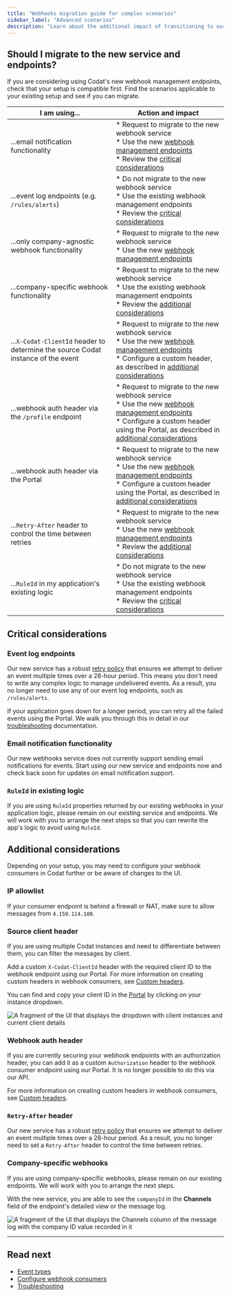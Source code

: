 ```yaml
---
title: "Webhooks migration guide for complex scenarios"
sidebar_label: "Advanced scenarios"
description: "Learn about the additional impact of transitioning to our new service based on your specific setup"
---
```


## Should I migrate to the new service and endpoints?

If you are considering using Codat's new webhook management endpoints, check that your setup is compatible first. Find the scenarios applicable to your existing setup and see if you can migrate.

| I am using...                                                                    | Action and impact                                                                                                                                                                                                                                                                                                |
|----------------------------------------------------------------------------------|------------------------------------------------------------------------------------------------------------------------------------------------------------------------------------------------------------------------------------------------------------------------------------------------------------------|
| ...email notification functionality                                              | * Request to migrate to the new webhook service <br/> * Use the new [webhook management endpoints](/using-the-api/webhooks/create-consumer)<br/> * Review the [critical considerations](/using-the-api/webhooks/migration-guide-advanced#email-notification-functionality)                                       |
| ...event log endpoints (e.g. `/rules/alerts`)                                    | * Do not migrate to the new webhook service <br/> * Use the existing webhook management endpoints <br/> * Review the [critical considerations](/using-the-api/webhooks/migration-guide-advanced#event-log-endpoints)                                                                                             |
| ...only company-agnostic webhook functionality                                   | * Request to migrate to the new webhook service <br/> * Use the new [webhook management endpoints](/using-the-api/webhooks/create-consumer)<br/>                                                                                                                                                                 |
| ...company-specific webhook functionality                                        | * Request to migrate to the new webhook service <br/> * Use the existing webhook management endpoints <br/> * Review the [additional considerations](/using-the-api/webhooks/migration-guide-advanced#company-specific-webhooks)                                                                                 |
| ...`X-Codat-ClientId` header to determine the source Codat instance of the event | * Request to migrate to the new webhook service <br/> * Use the new [webhook management endpoints](/using-the-api/webhooks/create-consumer)<br/> * Configure a custom header, as described in [additional considerations](/using-the-api/webhooks/migration-guide-advanced#source-client-header)                 |
| ...webhook auth header via the `/profile` endpoint                               | * Request to migrate to the new webhook service <br/> * Use the new [webhook management endpoints](/using-the-api/webhooks/create-consumer)<br/> * Configure a custom header using the Portal, as described in [additional considerations](/using-the-api/webhooks/migration-guide-advanced#webhook-auth-header) |
| ...webhook auth header via the Portal                                            | * Request to migrate to the new webhook service <br/> * Use the new [webhook management endpoints](/using-the-api/webhooks/create-consumer)<br/> * Configure a custom header using the Portal, as described in [additional considerations](/using-the-api/webhooks/migration-guide-advanced#webhook-auth-header) |
| ...`Retry-After` header to control the time between retries                      | * Request to migrate to the new webhook service <br/> * Use the new [webhook management endpoints](/using-the-api/webhooks/create-consumer)<br/> * Review the [additional considerations](/using-the-api/webhooks/migration-guide-advanced#retry-after-header)                                                   |
| ...`RuleId` in my application's existing logic                                   | * Do not migrate to the new webhook service <br/> * Use the existing webhook management endpoints <br/> * Review the [critical considerations](/using-the-api/webhooks/migration-guide-advanced#ruleid-in-existing-logic)                                                                                        |

## Critical considerations

### Event log endpoints

Our new service has a robust [retry policy](/using-the-api/webhooks/troubleshooting#retry-policy) that ensures we attempt to deliver an event multiple times over a 28-hour period. This means you don't need to write any complex logic to manage undelivered events. As a result, you no longer need to use any of our event log endpoints, such as `/rules/alerts`.

If your application goes down for a longer period, you can retry all the failed events using the Portal. We walk you through this in detail in our [troubleshooting](/using-the-api/webhooks/troubleshooting#recover-failed-messages) documentation.

### Email notification functionality  

Our new webhooks service does not currently support sending email notifications for events. Start using our new service and endpoints now and check back soon for updates on email notification support.

### `RuleId` in existing logic

If you are using `RuleId` properties returned by our existing webhooks in your application logic, please remain on our existing service and endpoints. We will work with you to arrange the next steps so that you can rewrite the app's logic to avoid using `RuleId`.

## Additional considerations

Depending on your setup, you may need to configure your webhook consumers in Codat further or be aware of changes to the UI. 

### IP allowlist

If your consumer endpoint is behind a firewall or NAT, make sure to allow messages from `4.159.114.108`.

### Source client header

If you are using multiple Codat instances and need to differentiate between them, you can filter the messages by client. 

Add a custom `X-Codat-ClientId` header with the required client ID to the webhook endpoint using our Portal. For more information on creating custom headers in webhook consumers, see [Custom headers](/using-the-api/webhooks/create-consumer#custom-headers).

You can find and copy your client ID in the [Portal](https://app.codat.io) by clicking on your instance dropdown.

![A fragment of the UI that displays the dropdown with client instances and current client details](/img/use-the-api/0049-clientid-portal.png)

### Webhook auth header

If you are currently securing your webhook endpoints with an authorization header, you can add it as a custom `Authorization` header to the webhook consumer endpoint using our Portal. It is no longer possible to do this via our API.

For more information on creating custom headers in webhook consumers, see [Custom headers](/using-the-api/webhooks/create-consumer#custom-headers).

### `Retry-After` header

Our new service has a robust [retry policy](/using-the-api/webhooks/troubleshooting#retry-policy) that ensures we attempt to deliver an event multiple times over a 28-hour period. As a result, you no longer need to set a `Retry-After` header to control the time between retries. 

### Company-specific webhooks

If you are using company-specific webhooks, please remain on our existing endpoints. We will work with you to arrange the next steps. 

With the new service, you are able to see the `companyId` in the **Channels** field of the endpoint's detailed view or the message log. 

![A fragment of the UI that displays the Channels column of the message log with the company ID value recorded in it](/img/use-the-api/0047-message-channels.png)

---

## Read next

- [Event types](/using-the-api/webhooks/event-types)
- [Configure webhook consumers](/using-the-api/webhooks/create-consumer)
- [Troubleshooting](/using-the-api/webhooks/troubleshooting)
